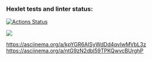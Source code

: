 ### Hexlet tests and linter status:
[![Actions Status](https://github.com/VaFed/frontend-project-44/workflows/hexlet-check/badge.svg)](https://github.com/VaFed/frontend-project-44/actions)

<a href="https://codeclimate.com/github/VaFed/frontend-project-44/maintainability"><img src="https://api.codeclimate.com/v1/badges/a33cb20ebe9c9df76c73/maintainability" /></a>

https://asciinema.org/a/kpYGR6AISyWdDd4qvIwMVbL3z
https://asciinema.org/a/ntG9zN2dbl59TPKQwvcBUrghP